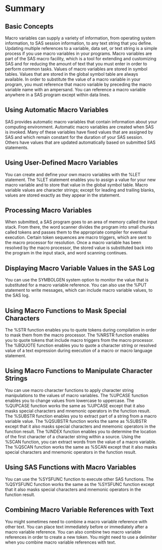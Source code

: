 # Summary

## Basic Concepts
Macro variables can supply a variety of information, from operating system information, to SAS session information, to any text string that you define. Updating multiple references to a variable, data set, or text string is a simple process if you use macro variables in your programs. Macro variables are part of the SAS macro facility, which is a tool for extending and customizing SAS and for reducing the amount of text that you must enter in order to perform common tasks.
Values of macro variables are stored in symbol tables. Values that are stored in the global symbol table are always available. In order to substitute the value of a macro variable in your program, you must reference that macro variable by preceding the macro variable name with an ampersand. You can reference a macro variable anywhere in a SAS program except within data lines.

## Using Automatic Macro Variables
SAS provides automatic macro variables that contain information about your computing environment. Automatic macro variables are created when SAS is invoked. Many of these variables have fixed values that are assigned by SAS and which remain constant for the duration of your SAS session. Others have values that are updated automatically based on submitted SAS statements.

## Using User-Defined Macro Variables
You can create and define your own macro variables with the %LET statement. The %LET statement enables you to assign a value for your new macro variable and to store that value in the global symbol table. Macro variable values are character strings; except for leading and trailing blanks, values are stored exactly as they appear in the statement.

## Processing Macro Variables
When submitted, a SAS program goes to an area of memory called the input stack. From there, the word scanner divides the program into small chunks called tokens and passes them to the appropriate compiler for eventual execution. Certain token sequences are macro triggers, which are sent to the macro processor for resolution. Once a macro variable has been resolved by the macro processor, the stored value is substituted back into the program in the input stack, and word scanning continues.

## Displaying Macro Variable Values in the SAS Log
You can use the SYMBOLGEN system option to monitor the value that is substituted for a macro variable reference. You can also use the %PUT statement to write messages, which can include macro variable values, to the SAS log.

## Using Macro Functions to Mask Special Characters
The %STR function enables you to quote tokens during compilation in order to mask them from the macro processor. The %NRSTR function enables you to quote tokens that include macro triggers from the macro processor. The %BQUOTE function enables you to quote a character string or resolved value of a text expression during execution of a macro or macro language statement.

## Using Macro Functions to Manipulate Character Strings
You can use macro character functions to apply character string manipulations to the values of macro variables. The %UPCASE function enables you to change values from lowercase to uppercase. The %QUPCASE function works the same as %UPCASE except that it also masks special characters and mnemonic operators in the function result. The %SUBSTR function enables you to extract part of a string from a macro variable value. The %QSUBSTR function works the same as %SUBSTR except that it also masks special characters and mnemonic operators in the function result. The %INDEX function enables you to determine the location of the first character of a character string within a source. Using the %SCAN function, you can extract words from the value of a macro variable. The %QSCAN function works the same as %SCAN except that it also masks special characters and mnemonic operators in the function result.

## Using SAS Functions with Macro Variables
You can use the %SYSFUNC function to execute other SAS functions. The %QSYSFUNC function works the same as the %SYSFUNC function except that it also masks special characters and mnemonic operators in the function result.
## Combining Macro Variable References with Text
You might sometimes need to combine a macro variable reference with other text. You can place text immediately before or immediately after a macro variable reference. You can also combine two macro variable references in order to create a new token. You might need to use a delimiter when you combine macro variable references with text.




















